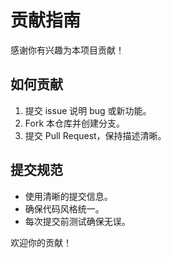 # 贡献指南

感谢你有兴趣为本项目贡献！

## 如何贡献

1. 提交 issue 说明 bug 或新功能。
2. Fork 本仓库并创建分支。
3. 提交 Pull Request，保持描述清晰。

## 提交规范

- 使用清晰的提交信息。
- 确保代码风格统一。
- 每次提交前测试确保无误。

欢迎你的贡献！
